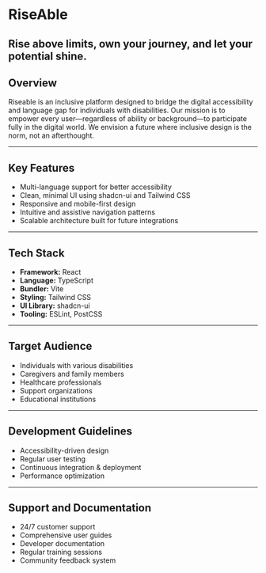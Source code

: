 # RiseAble
Rise above limits, own your journey, and let your potential shine.
--- 
## Overview 

Riseable is an inclusive platform designed to bridge the digital accessibility and language gap for individuals with disabilities. Our mission is to empower every user—regardless of ability or background—to participate fully in the digital world. We envision a future where inclusive design is the norm, not an afterthought.

---
## Key Features 
- Multi-language support for better accessibility
- Clean, minimal UI using shadcn-ui and Tailwind CSS
- Responsive and mobile-first design
- Intuitive and assistive navigation patterns
- Scalable architecture built for future integrations
---
## Tech Stack 
- **Framework:** React
- **Language:** TypeScript
- **Bundler:** Vite
- **Styling:** Tailwind CSS
- **UI Library:** shadcn-ui
- **Tooling:** ESLint, PostCSS
---
## Target Audience 
- Individuals with various disabilities
- Caregivers and family members
- Healthcare professionals
- Support organizations
- Educational institutions
---
## Development Guidelines 
- Accessibility-driven design
- Regular user testing
- Continuous integration & deployment
- Performance optimization
---
## Support and Documentation 
- 24/7 customer support
- Comprehensive user guides
- Developer documentation
- Regular training sessions
- Community feedback system
